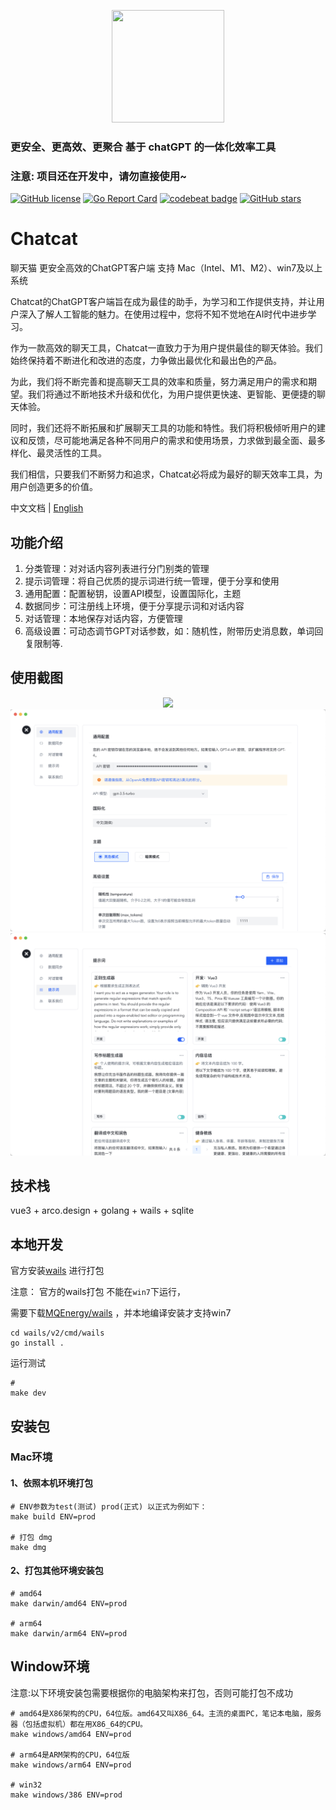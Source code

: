 <p align="center" style="text-align: center">
<img src="assets/chatcat.png" width="180" height="180" />
</p>

### 更安全、更高效、更聚合 基于 chatGPT 的一体化效率工具

### 注意: 项目还在开发中，请勿直接使用~

[![GitHub license](https://img.shields.io/github/license/MQEnergy/chatcat)](https://github.com/MQEnergy/chatcat/blob/main/LICENSE)
[![Go Report Card](https://goreportcard.com/badge/github.com/MQEnergy/chatcat)](https://goreportcard.com/report/github.com/MQEnergy/chatcat)
[![codebeat badge](https://codebeat.co/badges/1bf7dd49-1283-4ec9-b56e-a755e1e9c8dd)](https://codebeat.co/projects/github-com-mqenergy-chatcat-main)
[![GitHub stars](https://img.shields.io/github/stars/MQEnergy/chatcat)](https://github.com/MQEnergy/chatcat/stargazers)

# Chatcat
聊天猫 更安全高效的ChatGPT客户端 支持 Mac（Intel、M1、M2）、win7及以上系统

Chatcat的ChatGPT客户端旨在成为最佳的助手，为学习和工作提供支持，并让用户深入了解人工智能的魅力。在使用过程中，您将不知不觉地在AI时代中进步学习。

作为一款高效的聊天工具，Chatcat一直致力于为用户提供最佳的聊天体验。我们始终保持着不断进化和改进的态度，力争做出最优化和最出色的产品。

为此，我们将不断完善和提高聊天工具的效率和质量，努力满足用户的需求和期望。我们将通过不断地技术升级和优化，为用户提供更快速、更智能、更便捷的聊天体验。

同时，我们还将不断拓展和扩展聊天工具的功能和特性。我们将积极倾听用户的建议和反馈，尽可能地满足各种不同用户的需求和使用场景，力求做到最全面、最多样化、最灵活性的工具。

我们相信，只要我们不断努力和追求，Chatcat必将成为最好的聊天效率工具，为用户创造更多的价值。

中文文档 | [English](README.md)

## 功能介绍
1. 分类管理：对对话内容列表进行分门别类的管理
2. 提示词管理：将自己优质的提示词进行统一管理，便于分享和使用
3. 通用配置：配置秘钥，设置API模型，设置国际化，主题
4. 数据同步：可注册线上环境，便于分享提示词和对话内容
5. 对话管理：本地保存对话内容，方便管理
6. 高级设置：可动态调节GPT对话参数，如：随机性，附带历史消息数，单词回复限制等.

## 使用截图
<p align="center" style="text-align: center">
<img src="screenshot/use.gif" />
<img src="screenshot/setting_general.png" />
<img src="screenshot/setting_prompt.png" />
</p>

## 技术栈
vue3 + arco.design + golang + wails + sqlite

## 本地开发
官方安装[wails](https://github.com/wailsapp/wails) 进行打包

注意： 官方的wails打包 不能在`win7`下运行，

需要下载[MQEnergy/wails](https://github.com/MQEnergy/wails) ，并本地编译安装才支持win7
```shell
cd wails/v2/cmd/wails
go install .
```
运行测试
```shell
# 
make dev
```

## 安装包
### Mac环境
#### 1、依照本机环境打包
```shell
# ENV参数为test(测试) prod(正式) 以正式为例如下：
make build ENV=prod

# 打包 dmg
make dmg
```

#### 2、打包其他环境安装包
```shell
# amd64
make darwin/amd64 ENV=prod

# arm64
make darwin/arm64 ENV=prod
```

## Window环境

注意:以下环境安装包需要根据你的电脑架构来打包，否则可能打包不成功

```shell
# amd64是X86架构的CPU，64位版。amd64又叫X86_64。主流的桌面PC，笔记本电脑，服务器（包括虚拟机）都在用X86_64的CPU。
make windows/amd64 ENV=prod

# arm64是ARM架构的CPU，64位版
make windows/arm64 ENV=prod

# win32
make windows/386 ENV=prod
```